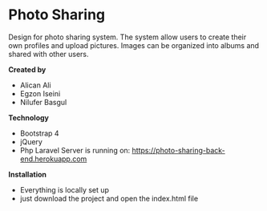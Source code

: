 # Photo Sharing
Design for photo sharing system. The system allow users to create their own profiles and upload pictures. Images can be organized into albums and shared with other users. 

**Created by**
- Alican Ali
- Egzon Iseini
- Nilufer Basgul

**Technology**
- Bootstrap 4
- jQuery
- Php Laravel
Server is running on: https://photo-sharing-back-end.herokuapp.com


**Installation**
- Everything is locally set up
- just download the project and open the index.html file
